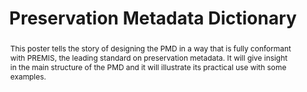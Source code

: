 ---
abstract: This poster tells the story of designing the PMD in a way that is fully
  conformant with PREMIS, the leading standard on preservation metadata. It will give
  insight in the main structure of the PMD and it will illustrate its practical use
  with some examples.
creators:
- Hollander, Yvette
- Steeman, Marjolein
date: null
document_url: https://services.phaidra.univie.ac.at/api/object/o:1080501/download
grand_parent: iPRES
institutions: []
keywords: []
landing_page_url: https://phaidra.univie.ac.at/o:1080501
language: eng
layout: publication
license: CC BY 4.0 International
notes_url: null
parent: iPRES 2019
publication_type: poster
size: 105451
slides_url: null
source_name: iPRES
stream_url: null
title: 'Preservation Metadata Dictionary '
year: 2019
---